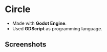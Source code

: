 # Circle  
* Made with **Godot Engine**.  
* Used **GDScript** as programming language.  

## Screenshots  
  
![]()
